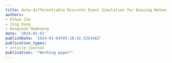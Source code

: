 ```yaml
---
title: Auto-differentiable Discrete Event Simulation for Queuing Network Control
authors:
- Ethan Che
- Jing Dong
- Hongseok Namkoong
date: '2024-01-01'
publishDate: '2024-01-04T05:10:42.526346Z'
publication_types:
- article-journal
publication: '*Working paper*'
---
```


